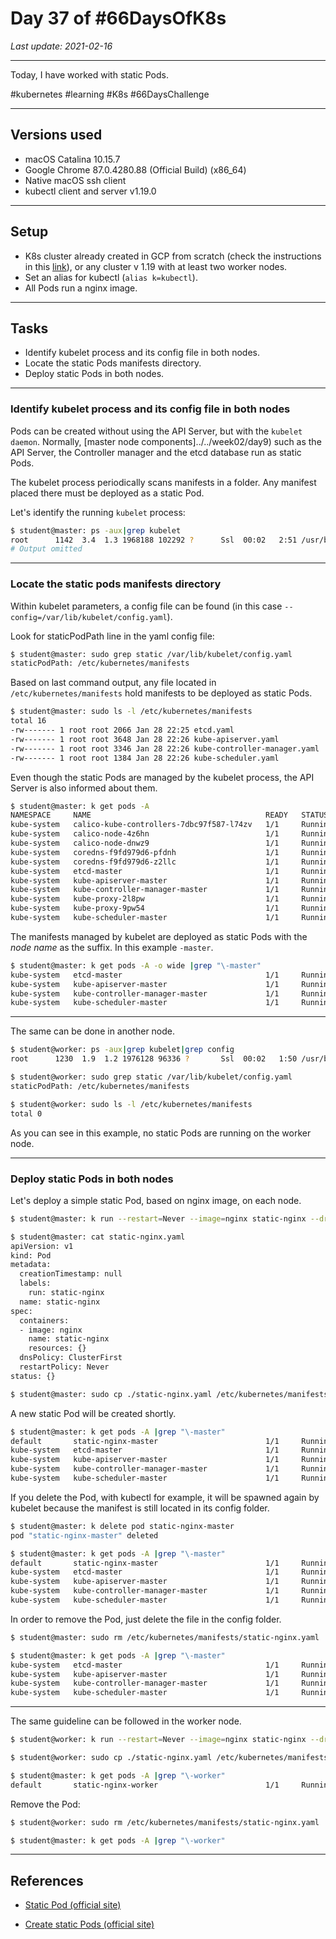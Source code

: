 # Day 37 of #66DaysOfK8s

_Last update: 2021-02-16_

---
Today, I have worked with static Pods.

#kubernetes #learning #K8s #66DaysChallenge

---

## Versions used

* macOS Catalina 10.15.7
* Google Chrome 87.0.4280.88 (Official Build) (x86_64)
* Native macOS ssh client
* kubectl client and server v1.19.0

---

## Setup

* K8s cluster already created in GCP from scratch (check the instructions in this [link](../../week01/day5/README.md)), or any cluster v 1.19 with at least two worker nodes.
* Set an alias for kubectl (```alias k=kubectl```).
* All Pods run a nginx image.

---

## Tasks

* Identify kubelet process and its config file in both nodes.
* Locate the static Pods manifests directory.
* Deploy static Pods in both nodes.

---

### Identify kubelet process and its config file in both nodes

Pods can be created without using the API Server, but with the ```kubelet daemon```. Normally, [master node components]../../week02/day9) such as the API Server, the Controller manager and the etcd database run as static Pods.

The kubelet process periodically scans manifests in a folder. Any manifest placed there must be deployed as a static Pod.

Let's identify the running ```kubelet``` process:

```bash
$ student@master: ps -aux|grep kubelet
root      1142  3.4  1.3 1968188 102292 ?      Ssl  00:02   2:51 /usr/bin/kubelet --bootstrap-kubeconfig=/etc/kubernetes/bootstrap-kubelet.conf --kubeconfig=/etc/kubernetes/kubelet.conf --config=/var/lib/kubelet/config.yaml --cgroup-driver=cgroupfs --network-plugin=cni --pod-infra-container-image=k8s.gcr.io/pause:3.2 --resolv-conf=/run/systemd/resolve/resolv.conf
# Output omitted
```

---

### Locate the static pods manifests directory

Within kubelet parameters, a config file can be found (in this case ```--config=/var/lib/kubelet/config.yaml```).

Look for staticPodPath line in the yaml config file:

```bash
$ student@master: sudo grep static /var/lib/kubelet/config.yaml
staticPodPath: /etc/kubernetes/manifests
```

Based on last command output, any file located in ```/etc/kubernetes/manifests``` hold manifests to be deployed as static Pods.

```bash
$ student@master: sudo ls -l /etc/kubernetes/manifests
total 16
-rw------- 1 root root 2066 Jan 28 22:25 etcd.yaml
-rw------- 1 root root 3648 Jan 28 22:26 kube-apiserver.yaml
-rw------- 1 root root 3346 Jan 28 22:26 kube-controller-manager.yaml
-rw------- 1 root root 1384 Jan 28 22:26 kube-scheduler.yaml
```

Even though the static Pods are managed by the kubelet process, the API Server is also informed about them.

```bash
$ student@master: k get pods -A
NAMESPACE     NAME                                       READY   STATUS    RESTARTS   AGE
kube-system   calico-kube-controllers-7dbc97f587-l74zv   1/1     Running   10         19d
kube-system   calico-node-4z6hn                          1/1     Running   19         31d
kube-system   calico-node-dnwz9                          1/1     Running   15         30d
kube-system   coredns-f9fd979d6-pfdnh                    1/1     Running   10         19d
kube-system   coredns-f9fd979d6-z2llc                    1/1     Running   10         19d
kube-system   etcd-master                                1/1     Running   10         19d
kube-system   kube-apiserver-master                      1/1     Running   10         19d
kube-system   kube-controller-manager-master             1/1     Running   10         19d
kube-system   kube-proxy-2l8pw                           1/1     Running   10         19d
kube-system   kube-proxy-9pw54                           1/1     Running   10         19d
kube-system   kube-scheduler-master                      1/1     Running   10         19d
```

The manifests managed by kubelet are deployed as static Pods with the _node name_ as the suffix. In this example ```-master```.

```bash
$ student@master: k get pods -A -o wide |grep "\-master"
kube-system   etcd-master                                1/1     Running   10         19d   10.2.0.3         master   <none>           <none>
kube-system   kube-apiserver-master                      1/1     Running   10         19d   10.2.0.3         master   <none>           <none>
kube-system   kube-controller-manager-master             1/1     Running   10         19d   10.2.0.3         master   <none>           <none>
kube-system   kube-scheduler-master                      1/1     Running   10         19d   10.2.0.3         master   <none>           <none>
```

---

The same can be done in another node.

```bash
$ student@worker: ps -aux|grep kubelet|grep config
root      1230  1.9  1.2 1976128 96336 ?       Ssl  00:02   1:50 /usr/bin/kubelet --bootstrap-kubeconfig=/etc/kubernetes/bootstrap-kubelet.conf --kubeconfig=/etc/kubernetes/kubelet.conf --config=/var/lib/kubelet/config.yaml --cgroup-driver=cgroupfs --network-plugin=cni --pod-infra-container-image=k8s.gcr.io/pause:3.2 --resolv-conf=/run/systemd/resolve/resolv.conf
```

```bash
$ student@worker: sudo grep static /var/lib/kubelet/config.yaml
staticPodPath: /etc/kubernetes/manifests
```

```bash
$ student@worker: sudo ls -l /etc/kubernetes/manifests
total 0
```

As you can see in this example, no static Pods are running on the worker node.

---

### Deploy static Pods in both nodes

Let's deploy a simple static Pod, based on nginx image, on each node.

```bash
$ student@master: k run --restart=Never --image=nginx static-nginx --dry-run=client -o yaml > ./static-nginx.yaml
```

```bash
$ student@master: cat static-nginx.yaml
apiVersion: v1
kind: Pod
metadata:
  creationTimestamp: null
  labels:
    run: static-nginx
  name: static-nginx
spec:
  containers:
  - image: nginx
    name: static-nginx
    resources: {}
  dnsPolicy: ClusterFirst
  restartPolicy: Never
status: {}
```

```bash
$ student@master: sudo cp ./static-nginx.yaml /etc/kubernetes/manifests/
```

A new static Pod will be created shortly.

```bash
$ student@master: k get pods -A |grep "\-master"
default       static-nginx-master                        1/1     Running   0          5s
kube-system   etcd-master                                1/1     Running   10         19d
kube-system   kube-apiserver-master                      1/1     Running   10         19d
kube-system   kube-controller-manager-master             1/1     Running   10         19d
kube-system   kube-scheduler-master                      1/1     Running   10         19d
```

If you delete the Pod, with kubectl for example, it will be spawned again by kubelet because the manifest is still located in its config folder.

```bash
$ student@master: k delete pod static-nginx-master
pod "static-nginx-master" deleted
```

```bash
$ student@master: k get pods -A |grep "\-master"
default       static-nginx-master                        1/1     Running   0          10s
kube-system   etcd-master                                1/1     Running   10         19d
kube-system   kube-apiserver-master                      1/1     Running   10         19d
kube-system   kube-controller-manager-master             1/1     Running   10         19d
kube-system   kube-scheduler-master                      1/1     Running   10         19d
```

In order to remove the Pod, just delete the file in the config folder.

```bash
$ student@master: sudo rm /etc/kubernetes/manifests/static-nginx.yaml
```

```bash
$ student@master: k get pods -A |grep "\-master"
kube-system   etcd-master                                1/1     Running   10         19d
kube-system   kube-apiserver-master                      1/1     Running   10         19d
kube-system   kube-controller-manager-master             1/1     Running   10         19d
kube-system   kube-scheduler-master                      1/1     Running   10         19d
```

---

The same guideline can be followed in the worker node.

```bash
$ student@worker: k run --restart=Never --image=nginx static-nginx --dry-run=client -o yaml > ./static-nginx.yaml
```

```bash
$ student@worker: sudo cp ./static-nginx.yaml /etc/kubernetes/manifests/
```

```bash
$ student@master: k get pods -A |grep "\-worker"
default       static-nginx-worker                        1/1     Running   0          6s
```

Remove the Pod:

```bash
$ student@worker: sudo rm /etc/kubernetes/manifests/static-nginx.yaml
```

```bash
$ student@master: k get pods -A |grep "\-worker"
```

---

## References

* [Static Pod (official site)](https://kubernetes.io/docs/concepts/workloads/pods/#static-pods)

* [Create static Pods (official site)](https://kubernetes.io/docs/tasks/configure-pod-container/static-pod/)
